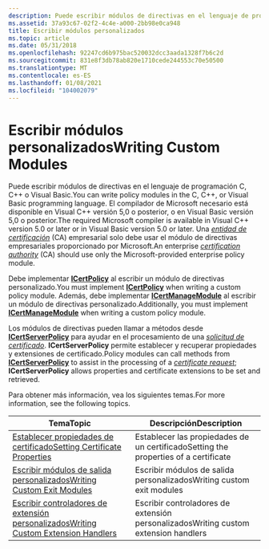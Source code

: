 ```yaml
---
description: Puede escribir módulos de directivas en el lenguaje de programación C, C++ o Visual Basic.
ms.assetid: 37a93c67-02f2-4c4e-a000-2bb98e0ca948
title: Escribir módulos personalizados
ms.topic: article
ms.date: 05/31/2018
ms.openlocfilehash: 92247cd6b975bac520032dcc3aada1328f7b6c2d
ms.sourcegitcommit: 831e8f3db78ab820e1710cede244553c70e50500
ms.translationtype: MT
ms.contentlocale: es-ES
ms.lasthandoff: 01/08/2021
ms.locfileid: "104002079"
---
```

# <a name="writing-custom-modules"></a><span data-ttu-id="60fe5-103">Escribir módulos personalizados</span><span class="sxs-lookup"><span data-stu-id="60fe5-103">Writing Custom Modules</span></span>

<span data-ttu-id="60fe5-104">Puede escribir módulos de directivas en el lenguaje de programación C, C++ o Visual Basic.</span><span class="sxs-lookup"><span data-stu-id="60fe5-104">You can write policy modules in the C, C++, or Visual Basic programming language.</span></span> <span data-ttu-id="60fe5-105">El compilador de Microsoft necesario está disponible en Visual C++ versión 5,0 o posterior, o en Visual Basic versión 5,0 o posterior.</span><span class="sxs-lookup"><span data-stu-id="60fe5-105">The required Microsoft compiler is available in Visual C++ version 5.0 or later or in Visual Basic version 5.0 or later.</span></span> <span data-ttu-id="60fe5-106">Una [*entidad de certificación*](../secgloss/c-gly.md) (CA) empresarial solo debe usar el módulo de directivas empresariales proporcionado por Microsoft.</span><span class="sxs-lookup"><span data-stu-id="60fe5-106">An enterprise [*certification authority*](../secgloss/c-gly.md) (CA) should use only the Microsoft-provided enterprise policy module.</span></span>

<span data-ttu-id="60fe5-107">Debe implementar [**ICertPolicy**](/windows/desktop/api/Certpol/nn-certpol-icertpolicy) al escribir un módulo de directivas personalizado.</span><span class="sxs-lookup"><span data-stu-id="60fe5-107">You must implement [**ICertPolicy**](/windows/desktop/api/Certpol/nn-certpol-icertpolicy) when writing a custom policy module.</span></span> <span data-ttu-id="60fe5-108">Además, debe implementar [**ICertManageModule**](/windows/desktop/api/Certmod/nn-certmod-icertmanagemodule) al escribir un módulo de directivas personalizado.</span><span class="sxs-lookup"><span data-stu-id="60fe5-108">Additionally, you must implement [**ICertManageModule**](/windows/desktop/api/Certmod/nn-certmod-icertmanagemodule) when writing a custom policy module.</span></span>

<span data-ttu-id="60fe5-109">Los módulos de directivas pueden llamar a métodos desde [**ICertServerPolicy**](/windows/desktop/api/Certif/nn-certif-icertserverpolicy) para ayudar en el procesamiento de una [*solicitud de certificado*](../secgloss/c-gly.md). **ICertServerPolicy** permite establecer y recuperar propiedades y extensiones de certificado.</span><span class="sxs-lookup"><span data-stu-id="60fe5-109">Policy modules can call methods from [**ICertServerPolicy**](/windows/desktop/api/Certif/nn-certif-icertserverpolicy) to assist in the processing of a [*certificate request*](../secgloss/c-gly.md); **ICertServerPolicy** allows properties and certificate extensions to be set and retrieved.</span></span>

<span data-ttu-id="60fe5-110">Para obtener más información, vea los siguientes temas.</span><span class="sxs-lookup"><span data-stu-id="60fe5-110">For more information, see the following topics.</span></span>



| <span data-ttu-id="60fe5-111">Tema</span><span class="sxs-lookup"><span data-stu-id="60fe5-111">Topic</span></span>                                                                      | <span data-ttu-id="60fe5-112">Descripción</span><span class="sxs-lookup"><span data-stu-id="60fe5-112">Description</span></span>                             |
|----------------------------------------------------------------------------|-----------------------------------------|
| [<span data-ttu-id="60fe5-113">Establecer propiedades de certificado</span><span class="sxs-lookup"><span data-stu-id="60fe5-113">Setting Certificate Properties</span></span>](setting-certificate-properties.md)       | <span data-ttu-id="60fe5-114">Establecer las propiedades de un certificado</span><span class="sxs-lookup"><span data-stu-id="60fe5-114">Setting the properties of a certificate</span></span> |
| [<span data-ttu-id="60fe5-115">Escribir módulos de salida personalizados</span><span class="sxs-lookup"><span data-stu-id="60fe5-115">Writing Custom Exit Modules</span></span>](writing-custom-exit-modules.md)             | <span data-ttu-id="60fe5-116">Escribir módulos de salida personalizados</span><span class="sxs-lookup"><span data-stu-id="60fe5-116">Writing custom exit modules</span></span>             |
| [<span data-ttu-id="60fe5-117">Escribir controladores de extensión personalizados</span><span class="sxs-lookup"><span data-stu-id="60fe5-117">Writing Custom Extension Handlers</span></span>](writing-custom-extension-handlers.md) | <span data-ttu-id="60fe5-118">Escribir controladores de extensión personalizados</span><span class="sxs-lookup"><span data-stu-id="60fe5-118">Writing custom extension handlers</span></span>       |



 

 

 
